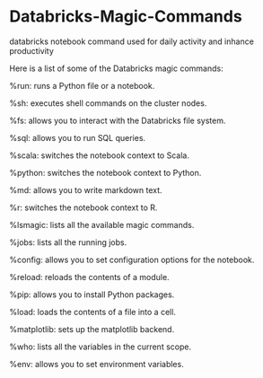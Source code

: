 # Databricks-Magic-Commands
databricks notebook command used for daily activity and inhance productivity

Here is a list of some of the Databricks magic commands:

%run: runs a Python file or a notebook.

%sh: executes shell commands on the cluster nodes.

%fs: allows you to interact with the Databricks file system.

%sql: allows you to run SQL queries.

%scala: switches the notebook context to Scala.

%python: switches the notebook context to Python.

%md: allows you to write markdown text.

%r: switches the notebook context to R.

%lsmagic: lists all the available magic commands.

%jobs: lists all the running jobs.

%config: allows you to set configuration options for the notebook.

%reload: reloads the contents of a module.

%pip: allows you to install Python packages.

%load: loads the contents of a file into a cell.

%matplotlib: sets up the matplotlib backend.

%who: lists all the variables in the current scope.

%env: allows you to set environment variables.
